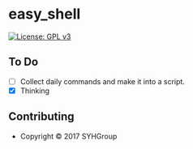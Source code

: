 # easy_shell

[![License: GPL v3](https://img.shields.io/badge/License-GPL%20v3-blue.svg)](./LICENSE)  

## To Do
* [ ] Collect daily commands and make it into a script.
* [x] Thinking

## Contributing
* Copyright © 2017 SYHGroup
